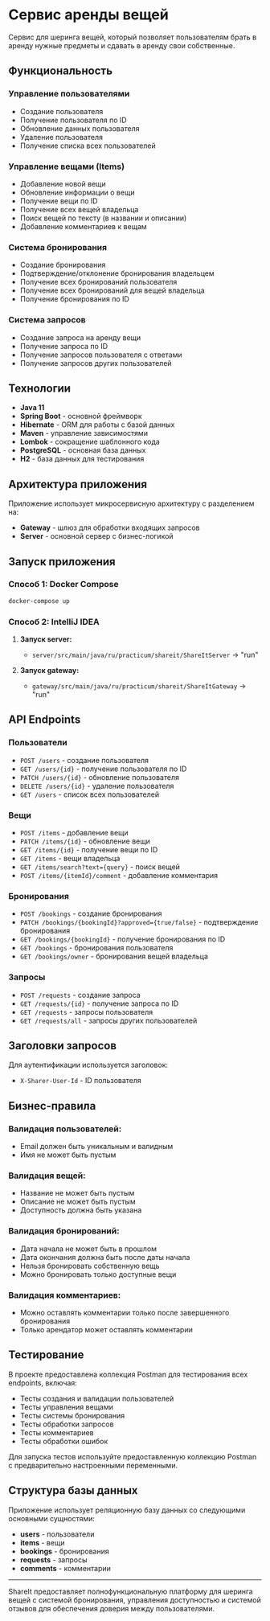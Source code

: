 # Сервис аренды вещей

Сервис для шеринга вещей, который позволяет пользователям брать в аренду нужные предметы и сдавать в аренду свои собственные.

## Функциональность

### Управление пользователями
- Создание пользователя
- Получение пользователя по ID
- Обновление данных пользователя
- Удаление пользователя
- Получение списка всех пользователей

### Управление вещами (Items)
- Добавление новой вещи
- Обновление информации о вещи
- Получение вещи по ID
- Получение всех вещей владельца
- Поиск вещей по тексту (в названии и описании)
- Добавление комментариев к вещам

### Система бронирования
- Создание бронирования
- Подтверждение/отклонение бронирования владельцем
- Получение всех бронирований пользователя
- Получение всех бронирований для вещей владельца
- Получение бронирования по ID

### Система запросов
- Создание запроса на аренду вещи
- Получение запроса по ID
- Получение запросов пользователя с ответами
- Получение запросов других пользователей

## Технологии

- **Java 11**
- **Spring Boot** - основной фреймворк
- **Hibernate** - ORM для работы с базой данных
- **Maven** - управление зависимостями
- **Lombok** - сокращение шаблонного кода
- **PostgreSQL** - основная база данных
- **H2** - база данных для тестирования

## Архитектура приложения

Приложение использует микросервисную архитектуру с разделением на:
- **Gateway** - шлюз для обработки входящих запросов
- **Server** - основной сервер с бизнес-логикой

## Запуск приложения

### Способ 1: Docker Compose
```bash
docker-compose up
```

### Способ 2: IntelliJ IDEA
1. **Запуск server:**
   - `server/src/main/java/ru/practicum/shareit/ShareItServer` → "run"

2. **Запуск gateway:**
   - `gateway/src/main/java/ru/practicum/shareit/ShareItGateway` → "run"

## API Endpoints

### Пользователи
- `POST /users` - создание пользователя
- `GET /users/{id}` - получение пользователя по ID
- `PATCH /users/{id}` - обновление пользователя
- `DELETE /users/{id}` - удаление пользователя
- `GET /users` - список всех пользователей

### Вещи
- `POST /items` - добавление вещи
- `PATCH /items/{id}` - обновление вещи
- `GET /items/{id}` - получение вещи по ID
- `GET /items` - вещи владельца
- `GET /items/search?text={query}` - поиск вещей
- `POST /items/{itemId}/comment` - добавление комментария

### Бронирования
- `POST /bookings` - создание бронирования
- `PATCH /bookings/{bookingId}?approved={true/false}` - подтверждение бронирования
- `GET /bookings/{bookingId}` - получение бронирования по ID
- `GET /bookings` - бронирования пользователя
- `GET /bookings/owner` - бронирования вещей владельца

### Запросы
- `POST /requests` - создание запроса
- `GET /requests/{id}` - получение запроса по ID
- `GET /requests` - запросы пользователя
- `GET /requests/all` - запросы других пользователей

## Заголовки запросов

Для аутентификации используется заголовок:
- `X-Sharer-User-Id` - ID пользователя

## Бизнес-правила

### Валидация пользователей:
- Email должен быть уникальным и валидным
- Имя не может быть пустым

### Валидация вещей:
- Название не может быть пустым
- Описание не может быть пустым
- Доступность должна быть указана

### Валидация бронирований:
- Дата начала не может быть в прошлом
- Дата окончания должна быть после даты начала
- Нельзя бронировать собственную вещь
- Можно бронировать только доступные вещи

### Валидация комментариев:
- Можно оставлять комментарии только после завершенного бронирования
- Только арендатор может оставлять комментарии

## Тестирование

В проекте предоставлена коллекция Postman для тестирования всех endpoints, включая:
- Тесты создания и валидации пользователей
- Тесты управления вещами
- Тесты системы бронирования
- Тесты обработки запросов
- Тесты комментариев
- Тесты обработки ошибок

Для запуска тестов используйте предоставленную коллекцию Postman с предварительно настроенными переменными.

## Структура базы данных

Приложение использует реляционную базу данных со следующими основными сущностями:
- **users** - пользователи
- **items** - вещи
- **bookings** - бронирования
- **requests** - запросы
- **comments** - комментарии

---

ShareIt предоставляет полнофункциональную платформу для шеринга вещей с системой бронирования, управления доступностью и системой отзывов для обеспечения доверия между пользователями.

